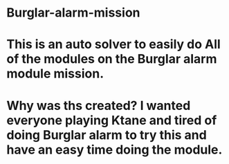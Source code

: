 # Burglar-alarm-mission

# This is an auto solver to easily do All of the modules on the Burglar alarm module mission.

# Why was ths created? I wanted everyone playing Ktane and tired of doing Burglar alarm to try this and have an easy time doing the module.

  
